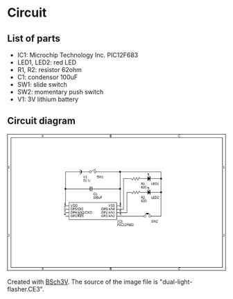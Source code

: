 # Circuit

## List of parts

- IC1: Microchip Technology Inc. PIC12F683
- LED1, LED2: red LED
- R1, R2: resistor 62ohm
- C1: condensor 100uF
- SW1: slide switch
- SW2: momentary push switch
- V1: 3V lithium battery

## Circuit diagram

![circuit diagram](circuit-diagram.png)

Created with [BSch3V](https://www.suigyodo.com/online/schsoft.htm).
The source of the image file is "dual-light-flasher.CE3".
